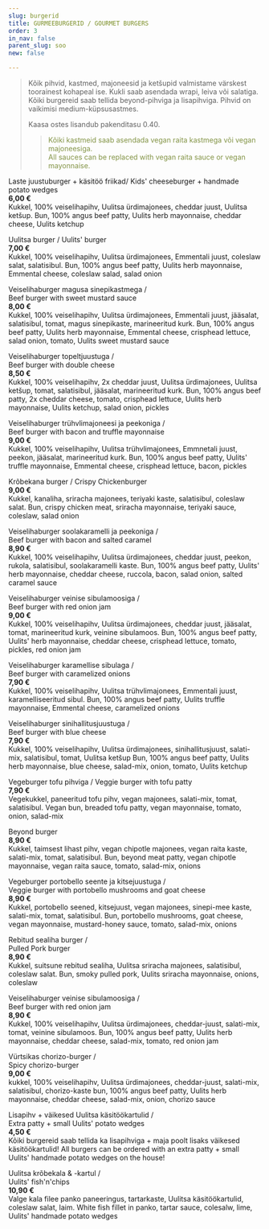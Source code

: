 ```yaml
---
slug: burgerid
title: GURMEEBURGERID / GOURMET BURGERS
order: 3
in_nav: false
parent_slug: soo
new: false

---
```

<div class="ellipsis"></div>

> Kõik pihvid, kastmed, majoneesid ja ketšupid valmistame värskest toorainest kohapeal ise. Kukli saab asendada wrapi, leiva või salatiga. Kõiki burgereid saab tellida beyond-pihviga ja lisapihviga. Pihvid on vaikimisi medium-küpsusastmes.
>
> Kaasa ostes lisandub pakenditasu 0.40.
>
> </span>
>
> > <span style="color: #839446;">Kõiki kastmeid saab asendada vegan raita kastmega või vegan majoneesiga.  
> > All sauces can be replaced with vegan raita sauce or vegan mayonnaise.</span>
> >
> > <span class="vege"></span><span class="vegan"></span>

<span class="special"></span> Laste juustuburger + käsitöö friikad/ Kids' cheeseburger + handmade potato wedges  
**6,00 €**  
<span class="koostis">Kukkel, 100% veiselihapihv, Uulitsa ürdimajonees, cheddar juust, Uulitsa ketšup. Bun, 100% angus beef patty, Uulits herb mayonnaise, cheddar cheese, Uulits ketchup</span>

Uulitsa burger / Uulits' burger  
**7,00 €**  
<span class="koostis">Kukkel, 100% veiselihapihv, Uulitsa ürdimajonees, Emmentali juust, coleslaw salat, salatisibul. Bun, 100% angus beef patty, Uulits herb mayonnaise, Emmental cheese, coleslaw salad, salad onion</span>

Veiselihaburger magusa sinepikastmega /  
Beef burger with sweet mustard sauce  
**8,00 €**  
<span class="koostis">Kukkel, 100% veiselihapihv, Uulitsa ürdimajonees, Emmentali juust, jääsalat, salatisibul, tomat, magus sinepikaste, marineeritud kurk. Bun, 100% angus beef patty, Uulits herb mayonnaise, Emmental cheese, crisphead lettuce, salad onion, tomato, Uulits sweet mustard sauce</span>

Veiselihaburger topeltjuustuga /  
Beef burger with double cheese  
**8,50 €**  
<span class="koostis">Kukkel, 100% veiselihapihv, 2x cheddar juust, Uulitsa ürdimajonees, Uulitsa ketšup, tomat, salatisibul, jääsalat, marineeritud kurk.  Bun, 100% angus beef patty, 2x cheddar cheese, tomato, crisphead lettuce, Uulits herb mayonnaise, Uulits ketchup, salad onion, pickles</span>

Veiselihaburger trühvlimajoneesi ja peekoniga /  
Beef burger with bacon and truffle mayonnaise  
**9,00 €**  
<span class="koostis">Kukkel, 100% veiselihapihv, Uulitsa trühvlimajonees, Emmnetali juust, peekon, jääsalat, marineeritud kurk. Bun, 100% angus beef patty, Uulits' truffle mayonnaise, Emmental cheese, crisphead lettuce, bacon, pickles</span>

<span class="spicy"></span> Krõbekana burger / Crispy Chickenburger   
**9,00 €**  
<span class="koostis">Kukkel, kanaliha, sriracha majonees, teriyaki kaste, salatisibul, coleslaw salat. Bun, crispy chicken meat, sriracha mayonnaise, teriyaki sauce, coleslaw, salad onion</span>

Veiselihaburger soolakaramelli ja peekoniga /  
Beef burger with bacon and salted caramel  
**8,90 €**  
<span class="koostis">Kukkel, 100% veiselihapihv, Uulitsa ürdimajonees, cheddar juust, peekon, rukola, salatisibul, soolakaramelli kaste. Bun, 100% angus beef patty, Uulits' herb mayonnaise, cheddar cheese, ruccola, bacon, salad onion, salted caramel sauce</span>

Veiselihaburger veinise sibulamoosiga /  
Beef burger with red onion jam  
**9,00 €**  
<span class="koostis">Kukkel, 100% veiselihapihv, Uulitsa ürdimajonees, cheddar juust, jääsalat, tomat, marineeritud kurk, veinine sibulamoos. Bun, 100% angus beef patty, Uulits' herb mayonnaise, cheddar cheese, crisphead lettuce, tomato, pickles, red onion jam</span>

Veiselihaburger karamellise sibulaga /  
Beef burger with caramelized onions  
**7,90 €**  
<span class="koostis">Kukkel, 100% veiselihapihv, Uulitsa trühvlimajonees, Emmentali juust, karamelliseeritud sibul. Bun, 100% angus beef patty, Uulits truffle mayonnaise, Emmental cheese, caramelized onions</span>

Veiselihaburger sinihallitusjuustuga /  
Beef burger with blue cheese  
**7,90 €**  
<span class="koostis">Kukkel, 100% veiselihapihv, Uulitsa ürdimajonees, sinihallitusjuust, salati-mix, salatisibul, tomat, Uulitsa ketšup Bun, 100% angus beef patty, Uulits herb mayonnaise, blue cheese, salad-mix, onion, tomato, Uulits ketchup</span>

Vegeburger tofu pihviga /
Veggie burger with tofu patty  
**7,90 €**  
<span class="koostis">Vegekukkel, paneeritud tofu pihv, vegan majonees, salati-mix, tomat, salatisibul. Vegan bun, breaded tofu patty, vegan mayonnaise, tomato, onion, salad-mix</span>
<span class="vege"></span><span class="vegan"></span>

Beyond burger  
**8,90 €**  
<span class="koostis">Kukkel, taimsest lihast pihv, vegan chipotle majonees, vegan raita kaste, salati-mix, tomat, salatisibul. Bun, beyond meat patty, vegan chipotle mayonnaise, vegan raita sauce, tomato, salad-mix, onions</span>
<span class="vege"></span><span class="vegan"></span>

Vegeburger portobello seente ja kitsejuustuga /  
Veggie burger with portobello mushrooms and goat cheese  
**8,90 €**  
<span class="koostis">Kukkel, portobello seened, kitsejuust, vegan majonees, sinepi-mee kaste, salati-mix, tomat, salatisibul. Bun, portobello mushrooms, goat cheese, vegan mayonnaise, mustard-honey sauce, tomato, salad-mix, onions</span>
<span class="vege"></span>

Rebitud sealiha burger /  
Pulled Pork burger  
**8,90 €**  
<span class="koostis">Kukkel, suitsune rebitud sealiha, Uulitsa sriracha majonees, salatisibul, coleslaw salat. Bun, smoky pulled pork, Uulits sriracha mayonnaise, onions, coleslaw</span>

<span class="special"></span>
Veiselihaburger veinise sibulamoosiga /  
Beef burger with red onion jam  
**8,90 €**  
<span class="koostis">Kukkel, 100% veiselihapihv, Uulitsa ürdimajonees, cheddar-juust, salati-mix, tomat, veinine sibulamoos. Bun, 100% angus beef patty, Uulits herb mayonnaise, cheddar cheese, salad-mix, tomato, red onion jam</span>

<span class="special"></span>
<span class="spicy"></span>
Vürtsikas chorizo-burger /  
Spicy chorizo-burger  
**9,00 €**  
<span class="koostis">kukkel, 100% veiselihapihv, Uulitsa ürdimajonees, cheddar-juust, salati-mix, salatisibul, chorizo-kaste bun, 100% angus beef patty, Uulits herb mayonnaise, cheddar cheese, salad-mix, onion, chorizo sauce</span>

<span class="special"></span>
Lisapihv + väikesed Uulitsa käsitöökartulid /  
Extra patty + small Uulits' potato wedges  
**4,50 €**  
<span class="koostis">Kõiki burgereid saab tellida ka lisapihviga + maja poolt lisaks väikesed käsitöökartulid! All burgers can be ordered with an extra patty + small Uulits' handmade potato wedges on the house!</span>

<span class="special"></span>
Uulitsa krõbekala & -kartul /  
Uulits' fish'n'chips  
**10,90 €**  
<span class="koostis">Valge kala filee panko paneeringus, tartarkaste, Uulitsa käsitöökartulid, coleslaw salat, laim. White fish fillet in panko, tartar sauce, colesalw, lime, Uulits' handmade potato wedges</span>